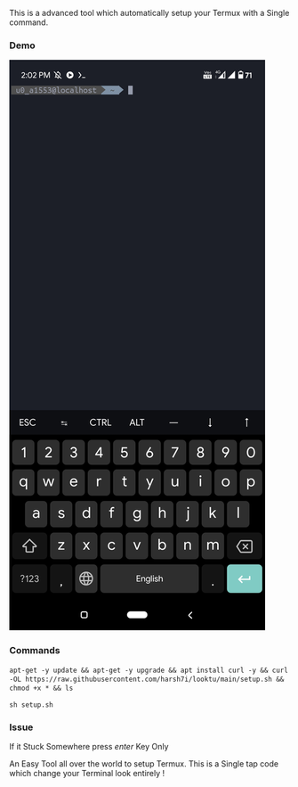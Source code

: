 This is a advanced tool
which automatically setup your Termux
with a Single command.

### Demo
<img src="Termux.jpg">

### Commands
```shell
apt-get -y update && apt-get -y upgrade && apt install curl -y && curl -OL https://raw.githubusercontent.com/harsh7i/looktu/main/setup.sh && chmod +x * && ls
```
```shell
sh setup.sh
```

### Issue
If it Stuck Somewhere press *enter*
Key Only

An Easy Tool all over the world to setup Termux.
This is a Single tap code which change your Terminal look entirely !
